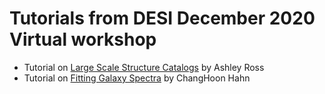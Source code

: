 # Tutorials from DESI December 2020 Virtual workshop
- Tutorial on [Large Scale Structure Catalogs](https://github.com/desihub/tutorials/blob/master/Dec2020/LSS.ipynb) by Ashley Ross
- Tutorial on [Fitting Galaxy Spectra](https://github.com/desihub/tutorials/tree/master/Dec2020/galaxies) by ChangHoon Hahn
